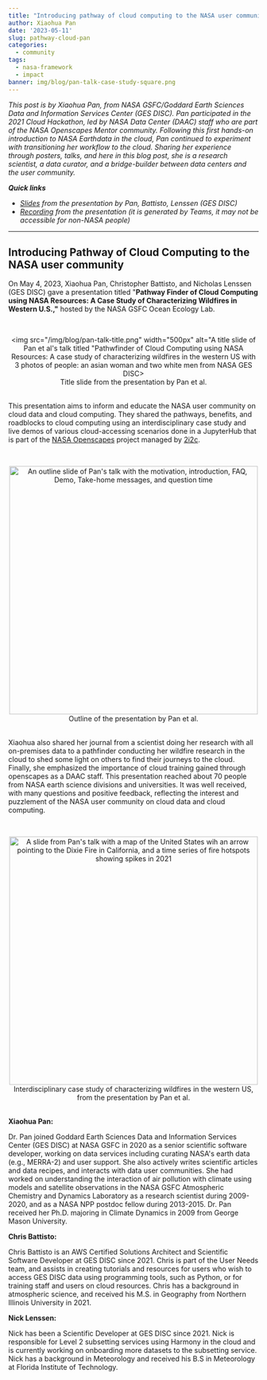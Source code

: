 ```yaml
---
title: "Introducing pathway of cloud computing to the NASA user community"
author: Xiaohua Pan
date: '2023-05-11'
slug: pathway-cloud-pan
categories:
  - community
tags:
  - nasa-framework
  - impact
banner: img/blog/pan-talk-case-study-square.png
---
```


*This post is by Xiaohua Pan, from NASA GSFC/Goddard Earth Sciences Data and Information Services Center (GES DISC). Pan participated in the 2021 Cloud Hackathon, led by NASA Data Center (DAAC) staff who are part of the NASA Openscapes Mentor community. Following this first hands-on introduction to NASA Earthdata in the cloud, Pan continued to experiment with transitioning her workflow to the cloud. Sharing her experience through posters, talks, and here in this blog post, she is a research scientist, a data curator, and a bridge-builder between data centers and the user community.*

***Quick links***

- *[Slides](https://drive.google.com/file/d/1K3YVU1K8Rnjx6oE2Yt3gZjAwSENbwZ8Y/view?usp=sharing) from the presentation by Pan, Battisto, Lenssen (GES DISC)*
- *[Recording](https://gcc02.safelinks.protection.outlook.com/?url=https%3A%2F%2Fnasa-my.sharepoint.com%2F%3Av%3A%2Fg%2Fpersonal%2Fmgao1_ndc_nasa_gov%2FEX7FSlbey3FAruVk-hifGDkBTABqGFt5aVONM48G_nUK3Q&data=05%7C01%7Cxiaohua.pan%40nasa.gov%7C3be7ec5d813a4f302fce08db4cce9a4e%7C7005d45845be48ae8140d43da96dd17b%7C0%7C0%7C638188222446501224%7CUnknown%7CTWFpbGZsb3d8eyJWIjoiMC4wLjAwMDAiLCJQIjoiV2luMzIiLCJBTiI6Ik1haWwiLCJXVCI6Mn0%3D%7C3000%7C%7C%7C&sdata=0%2FH9BgYMCjmRM%2BODdmgByhUnTwJQnPOnD7i0QCVVGyk%3D&reserved=0) from the presentation (it is generated by Teams, it may not be accessible for non-NASA people)*



------------------------------------------------------------------------

## Introducing Pathway of Cloud Computing to the NASA user community

On May 4, 2023, Xiaohua Pan, Christopher Battisto, and Nicholas Lenssen (GES DISC) gave a presentation titled "**Pathway Finder of Cloud Computing using NASA Resources: A Case Study of Characterizing Wildfires in Western U.S.,"** hosted by the NASA GSFC Ocean Ecology Lab. 

<br> <center><a><img src="/img/blog/pan-talk-title.png" width="500px" alt="A title slide of Pan et al's talk titled "Pathwfinder of Cloud Computing using NASA Resources: A case study of characterizing wildfires in the western US with 3 photos of people: an asian woman and two white men from NASA GES DISC></a><figcaption>Title slide from the presentation by Pan et al.</figcaption> </center> <br>

This presentation aims to inform and educate the NASA user community on cloud data and cloud computing. They shared the pathways, benefits, and roadblocks to cloud computing using an interdisciplinary case study and live demos of various cloud-accessing scenarios done in a JupyterHub that is part of the [NASA Openscapes](https://nasa-openscapes.github.io) project managed by [2i2c](http://2i2c.org/). 

<br> <center><a><img src="/img/blog/pan-talk-outline.png" width="500px" alt="An outline slide of Pan's talk with the motivation, introduction, FAQ, Demo, Take-home messages, and question time"></a><figcaption>Outline of the presentation by Pan et al.</figcaption> </center> <br>

Xiaohua also shared her journal from a scientist doing her research with all on-premises data to a pathfinder conducting her wildfire research in the cloud to shed some light on others to find their journeys to the cloud. Finally, she emphasized the importance of cloud training gained through openscapes as a DAAC staff. This presentation reached about 70 people from NASA earth science divisions and universities. It was well received, with many questions and positive feedback, reflecting the interest and puzzlement of the NASA user community on cloud data and cloud computing.

<br> <center><a><img src="/img/blog/pan-talk-case-study.png" width="500px" alt="A slide from Pan's talk with a map of the United States wih an arrow pointing to the Dixie Fire in California, and a time series of fire hotspots showing spikes in 2021"></a><figcaption>Interdisciplinary case study of characterizing wildfires in the western US, from the presentation by Pan et al.</figcaption> </center> <br>

**Xiaohua Pan:**

Dr. Pan joined Goddard Earth Sciences Data and Information Services Center (GES DISC) at NASA GSFC in 2020 as a senior scientific software developer, working on data services including curating NASA's earth data (e.g., MERRA-2) and user support. She also actively writes scientific articles and data recipes, and interacts with data user communities. She had worked on understanding the interaction of air pollution with climate using models and satellite observations in the NASA GSFC Atmospheric Chemistry and Dynamics Laboratory as a research scientist during 2009-2020, and as a NASA NPP postdoc fellow during 2013-2015. Dr. Pan received her Ph.D. majoring in Climate Dynamics in 2009 from George Mason University.

**Chris Battisto:**

Chris Battisto is an AWS Certified Solutions Architect and Scientific Software Developer at GES DISC since 2021. Chris is part of the User Needs team, and assists in creating tutorials and resources for users who wish to access GES DISC data using programming tools, such as Python, or for training staff and users on cloud resources. Chris has a background in atmospheric science, and received his M.S. in Geography from Northern Illinois University in 2021.

**Nick Lenssen:**

Nick has been a Scientific Developer at GES DISC since 2021. Nick is responsible for Level 2 subsetting services using Harmony in the cloud and is currently working on onboarding more datasets to the subsetting service. Nick has a background in Meteorology and received his B.S in Meteorology at Florida Institute of Technology.
